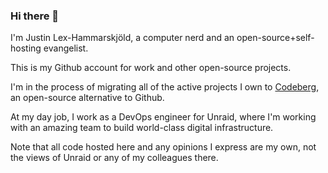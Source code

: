 ### Hi there 👋

I'm Justin Lex-Hammarskjöld, a computer nerd and an open-source+self-hosting evangelist.

This is my Github account for work and other open-source projects.

I'm in the process of migrating all of the active projects I own to [Codeberg](https://codeberg.org/jlh), an open-source alternative to Github.

At my day job, I work as a DevOps engineer for Unraid, where I'm working with an amazing team to build world-class digital infrastructure. 

Note that all code hosted here and any opinions I express are my own, not the views of Unraid or any of my colleagues there.

<!--
**JustinLex/JustinLex** is a ✨ _special_ ✨ repository because its `README.md` (this file) appears on your GitHub profile.

Here are some ideas to get you started:

- 🔭 I’m currently working on ...
- 🌱 I’m currently learning ...
- 👯 I’m looking to collaborate on ...
- 🤔 I’m looking for help with ...
- 💬 Ask me about ...
- 📫 How to reach me: ...
- 😄 Pronouns: ...
- ⚡ Fun fact: ...
-->
